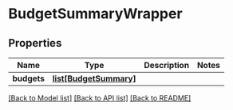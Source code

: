 # BudgetSummaryWrapper

## Properties
Name | Type | Description | Notes
------------ | ------------- | ------------- | -------------
**budgets** | [**list[BudgetSummary]**](BudgetSummary.md) |  | 

[[Back to Model list]](../README.md#documentation-for-models) [[Back to API list]](../README.md#documentation-for-api-endpoints) [[Back to README]](../README.md)

